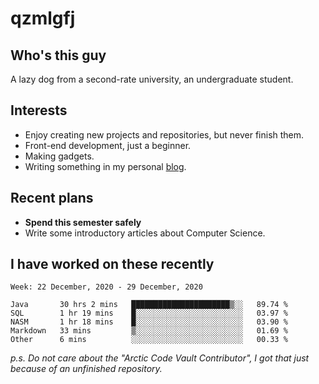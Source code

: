 # qzmlgfj

## Who's this guy

A lazy dog from a second-rate university, an undergraduate student.

## Interests

* Enjoy creating new projects and repositories, but never finish them.
* Front-end development, just a beginner.
* Making gadgets.
* Writing something in my personal [blog](https://qzmlgfj.ml/blog).

## Recent plans

* **Spend this semester safely**
* Write some introductory articles about Computer Science.

<!--
* Try to develop a website for [Anime4KCPP](https://github.com/TianZerL/Anime4KCPP).
* Develop a Markdown renderer which user can customize its css, of course it is GUI-based.~~(If I could finish  it before getting bored)~~
* Work with my [teammates](https://github.com/SWJTU-Lazy-Dogs).
* Find something interests me, as a hobby after finishing my ~~boring~~ homework.
-->

## I have worked on these recently

<!--START_SECTION:waka-->
```text
Week: 22 December, 2020 - 29 December, 2020

Java       30 hrs 2 mins   ██████████████████████▒░░   89.74 % 
SQL        1 hr 19 mins    █░░░░░░░░░░░░░░░░░░░░░░░░   03.97 % 
NASM       1 hr 18 mins    █░░░░░░░░░░░░░░░░░░░░░░░░   03.90 % 
Markdown   33 mins         ▒░░░░░░░░░░░░░░░░░░░░░░░░   01.69 % 
Other      6 mins          ░░░░░░░░░░░░░░░░░░░░░░░░░   00.33 % 
```
<!--END_SECTION:waka-->

*p.s.  Do not care about the "Arctic Code Vault Contributor", I got that just because of an unfinished repository.*

<!--
**qzmlgfj/qzmlgfj** is a ✨ _special_ ✨ repository because its `README.md` (this file) appears on your GitHub profile.

Here are some ideas to get you started:

- 🔭 I’m currently working on ...
- 🌱 I’m currently learning ...
- 👯 I’m looking to collaborate on ...
- 🤔 I’m looking for help with ...
- 💬 Ask me about ...
- 📫 How to reach me: ...
- 😄 Pronouns: ...
- ⚡ Fun fact: ...
-->
